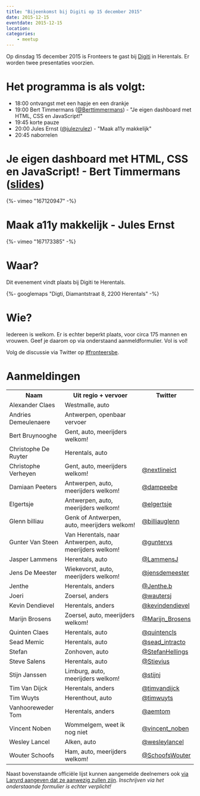 ```yaml
---
title: "Bijeenkomst bij Digiti op 15 december 2015"
date: 2015-12-15
eventdate: 2015-12-15
location:
categories:
    - meetup
---
```

Op dinsdag 15 december 2015 is Fronteers te gast bij [Digiti](http://digiti.be/) in Herentals. Er worden twee presentaties voorzien.

# Het programma is als volgt:

* 18:00 ontvangst met een hapje en een drankje
* 19:00 Bert Timmermans ([@Berttimmermans](https://twitter.com/Berttimmermans)) - "Je eigen dashboard met HTML, CSS en JavaScript!"
* 19:45 korte pauze
* 20:00 Jules Ernst ([@julezrulez](https://twitter.com/julezrulez)) - "Maak a11y makkelijk"
* 20:45 naborrelen

# Je eigen dashboard met HTML, CSS en JavaScript! - Bert Timmermans ([slides](http://200ok.nl/presie/fronteers-digiti.php#/))

{%- vimeo "167120947" -%}

# Maak a11y makkelijk - Jules Ernst

{%- vimeo "167173385" -%}

# Waar?

Dit evenement vindt plaats bij Digiti te Herentals.

{%- googlemaps "Digti, Diamantstraat 8, 2200 Herentals" -%}

# Wie?

Iedereen is welkom. Er is echter beperkt plaats, voor circa 175 mannen en vrouwen. Geef je daarom op via onderstaand aanmeldformulier. Vol is vol!

Volg de discussie via Twitter op [#fronteersbe](https://twitter.com/search?q=%23fronteersbe).



# Aanmeldingen

<table>
<tr>
<th scope="col">Naam</th>
<th scope="col">Uit regio + vervoer</th>
<th scope="col">Twitter</th>
</tr>
<tr>
<td>Alexander Claes</td>
<td>Westmalle, auto</td>
<td></td>
</tr>
<tr>
<td>Andries Demeulenaere</td>
<td>Antwerpen, openbaar vervoer</td>
<td></td>
</tr>
<tr>
<td>Bert Bruynooghe</td>
<td>Gent, auto, meerijders welkom!</td>
<td></td>
</tr>
<tr>
<td>Christophe De Ruyter</td>
<td>Herentals, auto</td>
<td></td>
</tr>
<tr>
<td>Christophe Verheyen</td>
<td>Gent, auto, meerijders welkom!</td>
<td><a href="https://twitter.com/nextlineict" rel="nofollow">@nextlineict</a></td>
</tr>
<tr>
<td>Damiaan Peeters</td>
<td>Antwerpen, auto, meerijders welkom!</td>
<td><a href="https://twitter.com/dampeebe" rel="nofollow">@dampeebe</a></td>
</tr>
<tr>
<td>Elgertsje</td>
<td>Antwerpen, auto, meerijders welkom!</td>
<td><a href="https://twitter.com/elgertsje" rel="nofollow">@elgertsje</a></td>
</tr>
<tr>
<td>Glenn billiau</td>
<td>Genk of Antwerpen, auto, meerijders welkom!</td>
<td><a href="https://twitter.com/billiauglenn" rel="nofollow">@billiauglenn</a></td>
</tr>
<tr>
<td>Gunter Van Steen</td>
<td>Van Herentals, naar Antwerpen, auto, meerijders welkom!</td>
<td><a href="https://twitter.com/guntervs" rel="nofollow">@guntervs</a></td>
</tr>
<tr>
<td>Jasper Lammens</td>
<td>Herentals, auto</td>
<td><a href="https://twitter.com/LammensJ" rel="nofollow">@LammensJ</a></td>
</tr>
<tr>
<td>Jens De Meester</td>
<td>Wiekevorst, auto, meerijders welkom!</td>
<td><a href="https://twitter.com/jensdemeester" rel="nofollow">@jensdemeester</a></td>
</tr>
<tr>
<td>Jenthe</td>
<td>Herentals, anders</td>
<td><a href="https://twitter.com/Jenthe.b" rel="nofollow">@Jenthe.b</a></td>
</tr>
<tr>
<td>Joeri</td>
<td>Zoersel, anders</td>
<td><a href="https://twitter.com/wautersj" rel="nofollow">@wautersj</a></td>
</tr>
<tr>
<td>Kevin Dendievel</td>
<td>Herentals, anders</td>
<td><a href="https://twitter.com/kevindendievel" rel="nofollow">@kevindendievel</a></td>
</tr>
<tr>
<td>Marijn Brosens</td>
<td>Zoersel, auto, meerijders welkom!</td>
<td><a href="https://twitter.com/Marijn_Brosens" rel="nofollow">@Marijn_Brosens</a></td>
</tr>
<tr>
<td>Quinten Claes</td>
<td>Herentals, auto</td>
<td><a href="https://twitter.com/quintencls" rel="nofollow">@quintencls</a></td>
</tr>
<tr>
<td>Sead Memic</td>
<td>Herentals, auto</td>
<td><a href="https://twitter.com/sead_intracto" rel="nofollow">@sead_intracto</a></td>
</tr>
<tr>
<td>Stefan</td>
<td>Zonhoven, auto</td>
<td><a href="https://twitter.com/StefanHellings" rel="nofollow">@StefanHellings</a></td>
</tr>
<tr>
<td>Steve Salens</td>
<td>Herentals, auto</td>
<td><a href="https://twitter.com/Stievius" rel="nofollow">@Stievius</a></td>
</tr>
<tr>
<td>Stijn Janssen</td>
<td>Limburg, auto, meerijders welkom!</td>
<td><a href="https://twitter.com/stijnj" rel="nofollow">@stijnj</a></td>
</tr>
<tr>
<td>Tim Van Dijck</td>
<td>Herentals, anders</td>
<td><a href="https://twitter.com/timvandijck" rel="nofollow">@timvandijck</a></td>
</tr>
<tr>
<td>Tim Wuyts</td>
<td>Herenthout, auto</td>
<td><a href="https://twitter.com/timwuyts" rel="nofollow">@timwuyts</a></td>
</tr>
<tr>
<td>Vanhooreweder Tom</td>
<td>Herentals, anders</td>
<td><a href="https://twitter.com/aemtom" rel="nofollow">@aemtom</a></td>
</tr>
<tr>
<td>Vincent Noben</td>
<td>Wommelgem, weet ik nog niet</td>
<td><a href="https://twitter.com/vincent_noben" rel="nofollow">@vincent_noben</a></td>
</tr>
<tr>
<td>Wesley Lancel</td>
<td>Alken, auto</td>
<td><a href="https://twitter.com/wesleylancel" rel="nofollow">@wesleylancel</a></td>
</tr>
<tr>
<td>Wouter Schoofs</td>
<td>Ham, auto, meerijders welkom!</td>
<td><a href="https://twitter.com/SchoofsWouter" rel="nofollow">@SchoofsWouter</a></td>
</tr>
</table>


Naast bovenstaande officiële lijst kunnen aangemelde deelnemers ook [via Lanyrd aangeven dat ze aanwezig zullen zijn](http://lanyrd.com/2015/fronteersbe/). *Inschrijven via het onderstaande formulier is echter verplicht!*
